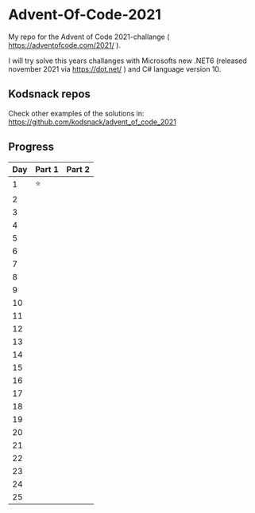 # Advent-Of-Code-2021
My repo for the Advent of Code 2021-challange ( https://adventofcode.com/2021/ ). 

I will try solve this years challanges with Microsofts new .NET6 (released november 2021 via https://dot.net/ ) and C# language version 10.

## Kodsnack repos
Check other examples of the solutions in: https://github.com/kodsnack/advent_of_code_2021

## Progress

| Day | Part 1 | Part 2 |
| --- | --- | --- |
|  1  | :star: |  |
|  2  |  |  |
|  3  |  |  |
|  4  |  |  |
|  5  |  |  |
|  6  |  |  |
|  7  |  |  |
|  8  |  |  |
|  9  |  |  |
|  10  |  |  |
|  11  |  |  |
|  12  |  |  |
|  13  |  |  |
|  14  |  |  |
|  15  |  |  |
|  16  |  |  |
|  17  |  |  |
|  18  |  |  |
|  19  |  |  |
|  20  |  |  |
|  21  |  |  |
|  22  |  |  |
|  23  |  |  |
|  24  |  |  |
|  25  |  |  |